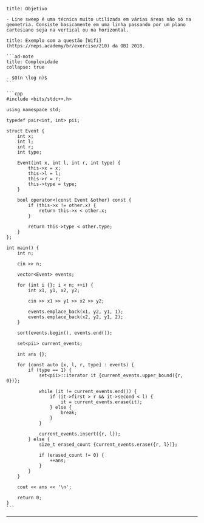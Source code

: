 ```ad-info
title: Objetivo

- Line sweep é uma técnica muito utilizada em várias áreas não só na geometria. Consiste basicamente em uma linha passando por um plano cartesiano seja na vertical ou na horizontal.
```

`````ad-example
title: Exemplo com a questão [Wifi](https://neps.academy/br/exercise/210) da OBI 2018.

```ad-note
title: Complexidade
collapse: true

- $O(n \log n)$
```

```cpp
#include <bits/stdc++.h>

using namespace std;

typedef pair<int, int> pii;

struct Event {
    int x;
    int l;
    int r;
    int type;

    Event(int x, int l, int r, int type) {
        this->x = x;
        this->l = l;
        this->r = r;
        this->type = type;
    }

    bool operator<(const Event &other) const {
        if (this->x != other.x) {
            return this->x < other.x;
        }

        return this->type < other.type;
    }
};

int main() {
    int n;

    cin >> n;

    vector<Event> events;

    for (int i {}; i < n; ++i) {
        int x1, y1, x2, y2;

        cin >> x1 >> y1 >> x2 >> y2;

        events.emplace_back(x1, y2, y1, 1);
        events.emplace_back(x2, y2, y1, 2);
    }

    sort(events.begin(), events.end());

    set<pii> current_events;

    int ans {};

    for (const auto [x, l, r, type] : events) {
        if (type == 1) {
            set<pii>::iterator it {current_events.upper_bound({r, 0})};

            while (it != current_events.end()) {
                if (it->first > r && it->second < l) {
                    it = current_events.erase(it);
                } else {
                    break;
                }
            }

            current_events.insert({r, l});
        } else {
            size_t erased_count {current_events.erase({r, l})};

            if (erased_count != 0) {
                ++ans;
            }
        }
    }

    cout << ans << '\n';

    return 0;
}
```
`````

---